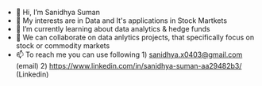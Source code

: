 - 👋 Hi, I’m Sanidhya Suman
- 👀 My interests are in Data and It's applications in Stock Martkets
- 🌱 I’m currently learning about data analytics & hedge funds
- 💞️ We can collaborate on data anlytics projects, that specifically focus on stock or commodity markets
- 📫 To reach me you can use following
      1) sanidhya.x0403@gmail.com (email)
      2) https://www.linkedin.com/in/sanidhya-suman-aa29482b3/ (Linkedin)

<!---
sanidhya0403/sanidhya0403 is a ✨ special ✨ repository because its `README.md` (this file) appears on your GitHub profile.
You can click the Preview link to take a look at your changes.
--->
